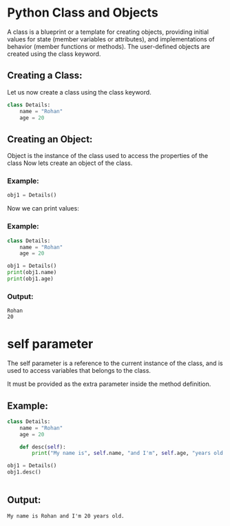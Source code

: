 # Python Class and Objects
A class is a blueprint or a template for creating objects, providing initial values for state (member variables or attributes), and implementations of behavior (member functions or methods). The user-defined objects are created using the class keyword.
 

## Creating a Class:
Let us now create a class using the class keyword.
 
```python
class Details:
    name = "Rohan"
    age = 20
 ```

## Creating an Object:
Object is the instance of the class used to access the properties of the class
Now lets create an object of the class.

### Example:
```python
obj1 = Details() 
```

Now we can print values:

### Example:
```python
class Details:
    name = "Rohan"
    age = 20

obj1 = Details()
print(obj1.name)
print(obj1.age)
```
### Output:
```
Rohan
20
```

# self parameter
The self parameter is a reference to the current instance of the class, and is used to access variables that belongs to the class.

It must be provided as the extra parameter inside the method definition. 

 

## Example:
```python
class Details:
    name = "Rohan"
    age = 20

    def desc(self):
        print("My name is", self.name, "and I'm", self.age, "years old.")

obj1 = Details()
obj1.desc()
 
```
## Output:
```
My name is Rohan and I'm 20 years old.
```
